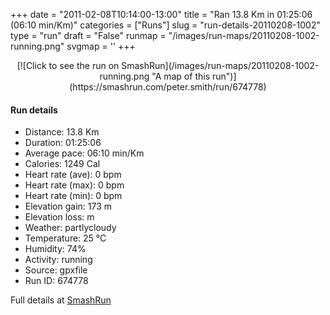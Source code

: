 +++
date = "2011-02-08T10:14:00-13:00"
title = "Ran 13.8 Km in 01:25:06 (06:10 min/Km)"
categories = ["Runs"]
slug = "run-details-20110208-1002"
type = "run"
draft = "False"
runmap = "/images/run-maps/20110208-1002-running.png"
svgmap = '<polyline points="92 15, 88 21, 84 23, 81 28, 81 30, 78 36, 79 40, 77 45, 77 48, 80 52, 81 55, 81 59, 80 60, 79 68, 81 73, 78 77, 78 80, 77 81, 76 86, 73 91, 69 91, 49 87, 30 82, 16 79, 14 75, 13 75, 5 67, 2 65, 1 63, 0 59, 0 55, 1 48, 2 47, 14 45, 25 45, 35 47, 35 48, 35 55, 40 53, 42 53, 47 52, 53 47, 62 44, 64 40, 66 33, 68 31, 70 30, 76 31, 77 29, 81 28, 84 24, 85 20, 88 20, 90 18, 98 10, 100 10">'
+++



<!--more-->

<center>
[![Click to see the run on SmashRun](/images/run-maps/20110208-1002-running.png "A map of this run")](https://smashrun.com/peter.smith/run/674778)
</center>

#### Run details

* Distance: 13.8 Km
* Duration: 01:25:06
* Average pace: 06:10 min/Km
* Calories: 1249 Cal
* Heart rate (ave): 0 bpm
* Heart rate (max): 0 bpm
* Heart rate (min): 0 bpm
* Elevation gain: 173 m
* Elevation loss:  m
* Weather: partlycloudy
* Temperature: 25 &deg;C
* Humidity: 74%
* Activity: running
* Source: gpxfile
* Run ID: 674778

Full details at [SmashRun](https://smashrun.com/peter.smith/run/674778)